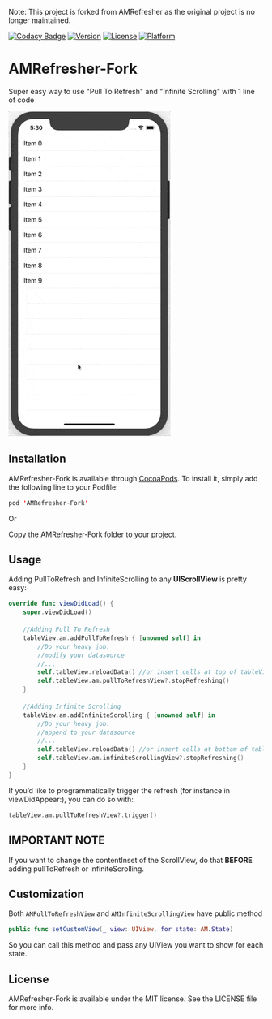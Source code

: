 Note: This project is forked from AMRefresher as the original project is no longer maintained.


[![Codacy Badge](https://api.codacy.com/project/badge/Grade/a877d4d4182146f6a2204e524f073303)](https://app.codacy.com/gh/kumpeapps/AMRefresher-Fork?utm_source=github.com&utm_medium=referral&utm_content=kumpeapps/AMRefresher-Fork&utm_campaign=Badge_Grade)
[![Version](https://img.shields.io/cocoapods/v/AMRefresher-Fork.svg?style=flat)](https://cocoapods.org/pods/AMRefresher-Fork)
[![License](https://img.shields.io/cocoapods/l/AMRefresher-Fork.svg?style=flat)](https://cocoapods.org/pods/AMRefresher-Fork)
[![Platform](https://img.shields.io/cocoapods/p/AMRefresher-Fork.svg?style=flat)](https://cocoapods.org/pods/AMRefresher-Fork)


# AMRefresher-Fork
Super easy way to use "Pull To Refresh" and "Infinite Scrolling" with 1 line of code

<img src="https://raw.githubusercontent.com/arturdev/AMRefresher/master/demo.gif">

## Installation

AMRefresher-Fork is available through [CocoaPods](https://cocoapods.org). To install
it, simply add the following line to your Podfile:

```Swift
pod 'AMRefresher-Fork'
```

Or

Copy the AMRefresher-Fork folder to your project.

## Usage

Adding PullToRefresh and InfiniteScrolling to any <b>UIScrollView</b> is pretty easy: 

```Swift
override func viewDidLoad() {
    super.viewDidLoad()

    //Adding Pull To Refresh
    tableView.am.addPullToRefresh { [unowned self] in
        //Do your heavy job.
        //modify your datasource
        //...
        self.tableView.reloadData() //or insert cells at top of tableView
        self.tableView.am.pullToRefreshView?.stopRefreshing()
    }
 
    //Adding Infinite Scrolling
    tableView.am.addInfiniteScrolling { [unowned self] in
        //Do your heavy job.
        //append to your datasource
        //...
        self.tableView.reloadData() //or insert cells at bottom of tableView
        self.tableView.am.infiniteScrollingView?.stopRefreshing()
    }
}
```

If you’d like to programmatically trigger the refresh (for instance in viewDidAppear:), you can do so with:
```Swift
tableView.am.pullToRefreshView?.trigger()
```

## IMPORTANT NOTE

If you want to change the contentInset of the ScrollView, do that **BEFORE** adding pullToRefresh or infiniteScrolling.

## Customization

Both `AMPullToRefreshView` and `AMInfiniteScrollingView` have public method 
```Swift
public func setCustomView(_ view: UIView, for state: AM.State)
```
So you can call this method and pass any UIView you want to show for each state.

## License

AMRefresher-Fork is available under the MIT license. See the LICENSE file for more info.

